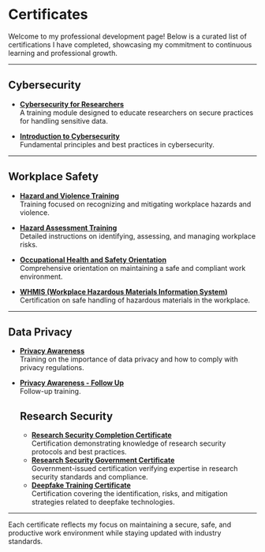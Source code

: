 # Certificates

Welcome to my professional development page! Below is a curated list of certifications I have completed, showcasing my commitment to continuous learning and professional growth.

---

## Cybersecurity
- **[Cybersecurity for Researchers](./CyberSecurityForResearchers_DevinAtkin.pdf)**  
  A training module designed to educate researchers on secure practices for handling sensitive data.

- **[Introduction to Cybersecurity](./IntroductionToCyberSecurity_DevinAtkin.pdf)**  
  Fundamental principles and best practices in cybersecurity.

---

## Workplace Safety
- **[Hazard and Violence Training](./HazardAndViolenceTraining_DevinAtkin.pdf)**  
  Training focused on recognizing and mitigating workplace hazards and violence.

- **[Hazard Assessment Training](./HazardAssessmentTraining_DevinAtkin.pdf)**  
  Detailed instructions on identifying, assessing, and managing workplace risks.

- **[Occupational Health and Safety Orientation](./OccupationalHealthAndSafetyOrientation_DevinAtkin.pdf)**  
  Comprehensive orientation on maintaining a safe and compliant work environment.

- **[WHMIS (Workplace Hazardous Materials Information System)](./WHMIS_DevinAtkin.pdf)**  
  Certification on safe handling of hazardous materials in the workplace.

---

## Data Privacy
- **[Privacy Awareness](./PrivacyAwareness_DevinAtkin.pdf)**  
  Training on the importance of data privacy and how to comply with privacy regulations.

- **[Privacy Awareness - Follow Up](./PrivacyAwareness_DevinAtkin2.pdf)**  
  Follow-up training.

  ## Research Security
  - **[Research Security Completion Certificate](./ResearchSecurity_Completion_Certificate.pdf)**  
    Certification demonstrating knowledge of research security protocols and best practices.
  - **[Research Security Government Certificate](./ResearchSecurity_Government_Certificate.pdf)**  
    Government-issued certification verifying expertise in research security standards and compliance.
  - **[Deepfake Training Certificate](./DeepfakeTrainingCert.pdf)**  
    Certification covering the identification, risks, and mitigation strategies related to deepfake technologies.
---

Each certificate reflects my focus on maintaining a secure, safe, and productive work environment while staying updated with industry standards.
